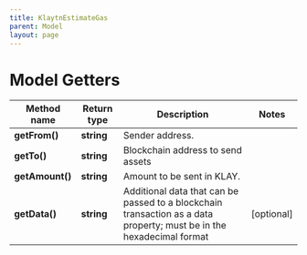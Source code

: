 ```yaml
---
title: KlaytnEstimateGas
parent: Model
layout: page
---
```


# Model Getters

Method name | Return type | Description | Notes
------------ | ------------- | ------------- | -------------
**getFrom()** | **string** | Sender address. |
**getTo()** | **string** | Blockchain address to send assets |
**getAmount()** | **string** | Amount to be sent in KLAY. |
**getData()** | **string** | Additional data that can be passed to a blockchain transaction as a data property; must be in the hexadecimal format | [optional]

